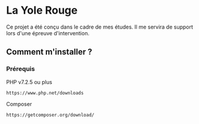 # La Yole Rouge
Ce projet a été conçu dans le cadre de mes études. 
Il me servira de support lors d'une épreuve d'intervention.

## Comment m'installer ?

### Prérequis
PHP v7.2.5 ou plus
```
https://www.php.net/downloads
```
Composer
```
https://getcomposer.org/download/
```